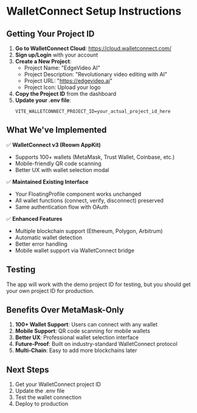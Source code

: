 # WalletConnect Setup Instructions

## Getting Your Project ID

1. **Go to WalletConnect Cloud**: https://cloud.walletconnect.com/
2. **Sign up/Login** with your account
3. **Create a New Project**:
   - Project Name: "EdgeVideo AI"
   - Project Description: "Revolutionary video editing with AI"
   - Project URL: "https://edgevideo.ai"
   - Project Icon: Upload your logo
4. **Copy the Project ID** from the dashboard
5. **Update your .env file**:
   ```
   VITE_WALLETCONNECT_PROJECT_ID=your_actual_project_id_here
   ```

## What We've Implemented

✅ **WalletConnect v3 (Reown AppKit)**

- Supports 100+ wallets (MetaMask, Trust Wallet, Coinbase, etc.)
- Mobile-friendly QR code scanning
- Better UX with wallet selection modal

✅ **Maintained Existing Interface**

- Your FloatingProfile component works unchanged
- All wallet functions (connect, verify, disconnect) preserved
- Same authentication flow with OAuth

✅ **Enhanced Features**

- Multiple blockchain support (Ethereum, Polygon, Arbitrum)
- Automatic wallet detection
- Better error handling
- Mobile wallet support via WalletConnect bridge

## Testing

The app will work with the demo project ID for testing, but you should get your own project ID for production.

## Benefits Over MetaMask-Only

1. **100+ Wallet Support**: Users can connect with any wallet
2. **Mobile Support**: QR code scanning for mobile wallets
3. **Better UX**: Professional wallet selection interface
4. **Future-Proof**: Built on industry-standard WalletConnect protocol
5. **Multi-Chain**: Easy to add more blockchains later

## Next Steps

1. Get your WalletConnect project ID
2. Update the .env file
3. Test the wallet connection
4. Deploy to production
